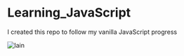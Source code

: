 # Learning_JavaScript

I created this repo to follow my vanilla JavaScript progress  


![lain](https://user-images.githubusercontent.com/83810014/151693882-c939fdfd-2289-4300-a00c-39f341af8f15.gif)
